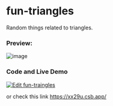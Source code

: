 # fun-triangles
Random things related to triangles.

### Preview:

![image](https://user-images.githubusercontent.com/59335572/135110088-962c5270-c30e-4ccc-b212-de0979c960ee.png)

### Code and Live Demo

[![Edit fun-traingles](https://codesandbox.io/static/img/play-codesandbox.svg)](https://codesandbox.io/s/fun-traingles-xx29u?fontsize=14&hidenavigation=1&theme=dark)

or check this link https://xx29u.csb.app/

